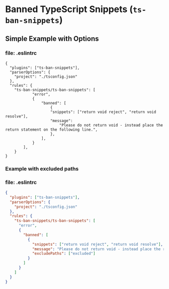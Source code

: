 # Banned TypeScript Snippets (`ts-ban-snippets`)

## Simple Example with Options

### file: .eslintrc

```
{
  "plugins": ["ts-ban-snippets"],
  "parserOptions": {
    "project": "./tsconfig.json"
  },
  "rules": {
    "ts-ban-snippets/ts-ban-snippets": [
            "error",
            {
                "banned": [
                    {
                    "snippets": ["return void reject", "return void resolve"],
                    "message":
                        "Please do not return void - instead place the return statement on the following line.",
                    },
                ],
            }
        ],
    }
}
```

### Example with excluded paths

### file: .eslintrc

```json
{
  "plugins": ["ts-ban-snippets"],
  "parserOptions": {
    "project": "./tsconfig.json"
  },
  "rules": {
    "ts-ban-snippets/ts-ban-snippets": [
      "error",
      {
        "banned": [
          {
            "snippets": ["return void reject", "return void resolve"],
            "message": "Please do not return void - instead place the return statement on the following line.",
            "excludePaths": ["excluded"]
          }
        ]
      }
    ]
  }
}
```
